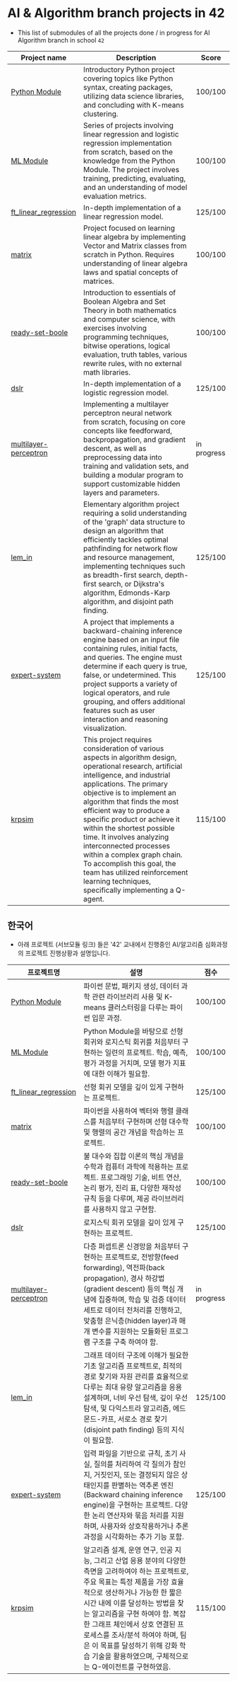 # AI & Algorithm branch projects in 42

- This list of submodules of all the projects done / in progress for AI Algorithm branch in school `42`

|Project name|Description|Score|
|------|---|---|
|[Python Module](https://github.com/sungyongcho/dslr)|Introductory Python project covering topics like Python syntax, creating packages, utilizing data science libraries, and concluding with K-means clustering.|100/100|
|[ML Module](https://github.com/sungyongcho/ml_module)|Series of projects involving linear regression and logistic regression implementation from scratch, based on the knowledge from the Python Module. The project involves training, predicting, evaluating, and an understanding of model evaluation metrics.	|100/100|
|[ft_linear_regression](https://github.com/sungyongcho/ft_linear_regression)|In-depth implementation of a linear regression model.|125/100|
|[matrix](https://github.com/sungyongcho/matrix)|Project focused on learning linear algebra by implementing Vector and Matrix classes from scratch in Python. Requires understanding of linear algebra laws and spatial concepts of matrices.|100/100|
|[ready-set-boole](https://github.com/sungyongcho/ready-set-boole)|Introduction to essentials of Boolean Algebra and Set Theory in both mathematics and computer science, with exercises involving programming techniques, bitwise operations, logical evaluation, truth tables, various rewrite rules, with no external math libraries.|100/100|
|[dslr](https://github.com/sungyongcho/dslr)|In-depth implementation of a logistic regression model.|125/100|
|[multilayer-perceptron](https://github.com/sungyongcho/multilayer-perceptron)|Implementing a multilayer perceptron neural network from scratch, focusing on core concepts like feedforward, backpropagation, and gradient descent, as well as preprocessing data into training and validation sets, and building a modular program to support customizable hidden layers and parameters.|in progress|
|[lem_in](https://github.com/jmcheon/lem_in)|Elementary algorithm project requiring a solid understanding of the 'graph' data structure to design an algorithm that efficiently tackles optimal pathfinding for network flow and resource management, implementing techniques such as breadth-first search, depth-first search, or Dijkstra's algorithm, Edmonds-Karp algorithm, and disjoint path finding.|125/100|
|[expert-system](https://github.com/sungyongcho/expert-system)|A project that implements a backward-chaining inference engine based on an input file containing rules, initial facts, and queries. The engine must determine if each query is true, false, or undetermined. This project supports a variety of logical operators, and rule grouping, and offers additional features such as user interaction and reasoning visualization.|125/100|
|[krpsim](https://github.com/jmcheon/krpsim)|This project requires consideration of various aspects in algorithm design, operational research, artificial intelligence, and industrial applications. The primary objective is to implement an algorithm that finds the most efficient way to produce a specific product or achieve it within the shortest possible time. It involves analyzing interconnected processes within a complex graph chain. To accomplish this goal, the team has utilized reinforcement learning techniques, specifically implementing a Q-agent.|115/100|


## 한국어

- 아래 프로젝트 (서브모듈 링크) 들은 '42' 교내에서 진행중인 AI/알고리즘 심화과정의 프로젝트 진행상황과 설명입니다.

|프로젝트명|설명|점수|
|------|---|---|
|[Python Module](https://github.com/sungyongcho/dslr)|파이썬 문법, 패키지 생성, 데이터 과학 관련 라이브러리 사용 및 K-means 클러스터링을 다루는 파이썬 입문 과정.|100/100|
|[ML Module](https://github.com/sungyongcho/ml_module)|Python Module을 바탕으로 선형 회귀와 로지스틱 회귀를 처음부터 구현하는 일련의 프로젝트. 학습, 예측, 평가 과정을 거치며, 모델 평가 지표에 대한 이해가 필요함.|100/100|
|[ft_linear_regression](https://github.com/sungyongcho/ft_linear_regression)|선형 회귀 모델을 깊이 있게 구현하는 프로젝트.|125/100|
|[matrix](https://github.com/sungyongcho/matrix)|파이썬을 사용하여 벡터와 행렬 클래스를 처음부터 구현하며 선형 대수학 및 행렬의 공간 개념을 학습하는 프로젝트.|100/100|
|[ready-set-boole](https://github.com/sungyongcho/ready-set-boole)|불 대수와 집합 이론의 핵심 개념을 수학과 컴퓨터 과학에 적용하는 프로젝트. 프로그래밍 기술, 비트 연산, 논리 평가, 진리 표, 다양한 재작성 규칙 등을 다루며, 제공 라이브러리를 사용하지 않고 구현함.	|100/100|
|[dslr](https://github.com/sungyongcho/dslr)|로지스틱 회귀 모델을 깊이 있게 구현하는 프로젝트.|125/100|
|[multilayer-perceptron](https://github.com/sungyongcho/multilayer-perceptron)|다층 퍼셉트론 신경망을 처음부터 구현하는 프로젝트로, 전방향(feed forwarding), 역전파(back propagation), 경사 하강법(gradient descent) 등의 핵심 개념에 집중하며, 학습 및 검증 데이터 세트로 데이터 전처리를 진행하고, 맞춤형 은닉층(hidden layer)과 매개 변수를 지원하는 모듈화된 프로그램 구조를 구축 하여야 함.|in progress|
|[lem_in](https://github.com/jmcheon/lem_in)|그래프 데이터 구조에 이해가 필요한 기초 알고리즘 프로젝트로, 최적의 경로 찾기와 자원 관리를 효율적으로 다루는 최대 유량 알고리즘을 응용 설계하며, 너비 우선 탐색, 깊이 우선 탐색, 및 다익스트라 알고리즘, 에드몬드-카프, 서로소 경로 찾기(disjoint path finding) 등의 지식이 필요함.  |125/100|
|[expert-system](https://github.com/sungyongcho/expert-system)|입력 파일을 기반으로 규칙, 초기 사실, 질의를 처리하여 각 질의가 참인지, 거짓인지, 또는 결정되지 않은 상태인지를 판별하는 역추론 엔진(Backward chaining inference engine)을 구현하는 프로젝트. 다양한 논리 연산자와 묶음 처리를 지원하며, 사용자와 상호작용하거나 추론 과정을 시각화하는 추가 기능 포함.|125/100|
|[krpsim](https://github.com/jmcheon/krpsim)|알고리즘 설계, 운영 연구, 인공 지능, 그리고 산업 응용 분야의 다양한 측면을 고려하여야 하는 프로젝트로,  주요 목표는 특정 제품을 가장 효율적으로 생산하거나 가능한 한 짧은 시간 내에 이를 달성하는 방법을 찾는 알고리즘을 구현 하여야 함. 복잡한 그래프 체인에서 상호 연결된 프로세스를 조사/분석 하여야 하며,  팀은 이 목표를 달성하기 위해 강화 학습 기술을 활용하였으며, 구체적으로는 Q-에이전트를 구현하였음.|115/100|

